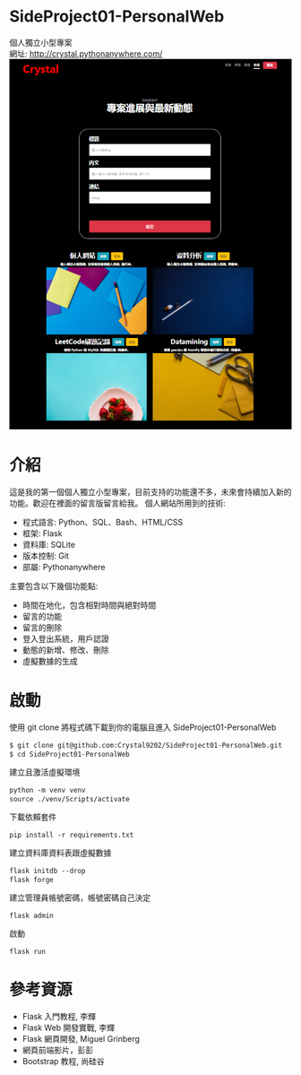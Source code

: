 # SideProject01-PersonalWeb
個人獨立小型專案<br>
網址: <a href='http://crystal.pythonanywhere.com/'>http://crystal.pythonanywhere.com/</a> <br>
<img src="https://github.com/Crystal9202/SideProject01-PersonalWeb/blob/master/PersonalWeb/static/cut.PNG"></img>

# 介紹
這是我的第一個個人獨立小型專案，目前支持的功能還不多，未來會持續加入新的功能。歡迎在裡面的留言版留言給我。
個人網站所用到的技術:
<ul>
  <li>程式語言: Python、SQL、Bash、HTML/CSS</li>
  <li>框架: Flask</li>
  <li>資料庫: SQLite</li>
  <li>版本控制: Git</li>
  <li>部屬: Pythonanywhere</li>
</ul>
主要包含以下幾個功能點:
<ul>
  <li>時間在地化，包含相對時間與絕對時間</li>
  <li>留言的功能</li>
  <li>留言的刪除</li>
  <li>登入登出系統，用戶認證</li>
  <li>動態的新增、修改、刪除</li>
  <li>虛擬數據的生成</li>
</ul>

# 啟動
使用 git clone 將程式碼下載到你的電腦且進入 SideProject01-PersonalWeb
```
$ git clone git@github.com:Crystal9202/SideProject01-PersonalWeb.git
$ cd SideProject01-PersonalWeb
```
建立且激活虛擬環境
```
python -m venv venv
source ./venv/Scripts/activate
```
下載依賴套件
```
pip install -r requirements.txt
```
建立資料庫資料表跟虛擬數據
```
flask initdb --drop
flask forge
```
建立管理員帳號密碼，帳號密碼自己決定
```
flask admin
```
啟動
```
flask run
```
# 參考資源
<ul>
  <li>Flask 入門教程, 李輝</li>
  <li>Flask Web 開發實戰, 李輝</li>
  <li>Flask 網頁開發, Miguel Grinberg</li>
  <li>網頁前端影片，彭彭</li>
  <li>Bootstrap 教程, 尚硅谷</li>
</ul>
